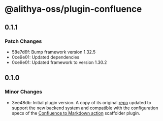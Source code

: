 # @alithya-oss/plugin-confluence

## 0.1.1

### Patch Changes

- 58e7d6f: Bump framework version 1.32.5
- 0ce9e01: Updated dependencies
- 0ce9e01: Updated framework to version 1.30.2

## 0.1.0

### Minor Changes

- 3ee48db: Initial plugin version. A copy of its original [repo](https://github.com/K-Phoen/backstage-plugin-confluence) updated to support the new backend system and compatible with the configuration specs of the [Confluence to Markdown action](https://github.com/backstage/backstage/tree/master/plugins/scaffolder-backend-module-confluence-to-markdown) scaffolder plugin.
